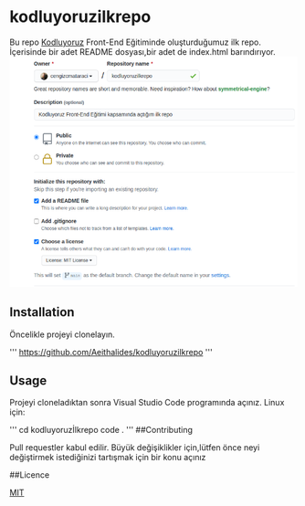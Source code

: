 # kodluyoruzilkrepo

Bu repo [Kodluyoruz](https://www.kodluyoruz.org) Front-End Eğitiminde oluşturduğumuz ilk repo. İçerisinde bir adet README dosyası,bir adet de index.html barındırıyor.
![Bilgilendirmeresmi](https://raw.githubusercontent.com/Kodluyoruz/taskforce/main/git/odev1/figures/github.png)

## Installation

Öncelikle projeyi clonelayın.

'''
https://github.com/Aeithalides/kodluyoruzilkrepo
'''
## Usage

Projeyi cloneladıktan sonra Visual Studio Code programında açınız.
Linux için:

'''
cd kodluyoruzİlkrepo
code .
'''
##Contributing

Pull requestler kabul edilir. Büyük değişiklikler için,lütfen önce neyi değiştirmek istediğinizi tartışmak için bir konu açınız

##Licence

[MIT](https://choosealicense.com/licenses/mit/)
